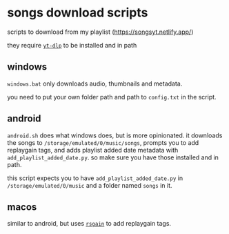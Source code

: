 # songs download scripts

scripts to download from my playlist (<https://songsyt.netlify.app/>)

they require [`yt-dlp`](https://github.com/yt-dlp/yt-dlp) to be installed and in path

## windows

`windows.bat` only downloads audio, thumbnails and metadata.

you need to put your own folder path and path to `config.txt` in the script.

## android

`android.sh` does what windows does, but is more opinionated. it downloads the songs to `/storage/emulated/0/music/songs`, prompts you to add replaygain tags, and adds playlist added date metadata with `add_playlist_added_date.py`. so make sure you have those installed and in path.

this script expects you to have `add_playlist_added_date.py` in `/storage/emulated/0/music` and a folder named `songs` in it.

## macos

similar to android, but uses [`rsgain`](https://github.com/complexlogic/rsgain) to add replaygain tags.
